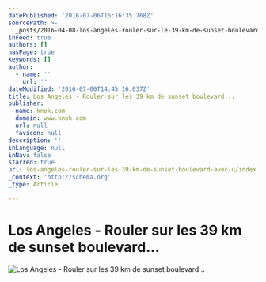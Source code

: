 ```yaml
---
datePublished: '2016-07-06T15:16:35.768Z'
sourcePath: >-
  _posts/2016-04-08-los-angeles-rouler-sur-le-39-km-de-sunset-boulevard-avec-un.md
inFeed: true
authors: []
hasPage: true
keywords: []
author:
  - name: ''
    url: ''
dateModified: '2016-07-06T14:45:16.037Z'
title: Los Angeles - Rouler sur les 39 km de sunset boulevard...
publisher:
  name: knok.com
  domain: www.knok.com
  url: null
  favicon: null
description: ''
inLanguage: null
inNav: false
starred: true
url: los-angeles-rouler-sur-les-39-km-de-sunset-boulevard-avec-u/index.html
_context: 'http://schema.org'
_type: Article

---
```

# Los Angeles - Rouler sur les 39 km de sunset boulevard...
![Los Angeles - Rouler sur les 39 km de sunset boulevard...](https://s3-us-west-2.amazonaws.com/the-grid-img/p/b76c421db08f47d7a0c10249a7c74acb95285a86.jpg)